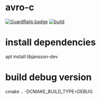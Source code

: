 # avro-c

[![GuardRails badge](https://api.guardrails.io/v2/badges/sangshuduo/avro-c.svg?token=cd10015d41dc47b92a9176f17fa71533e42d61992d522b1df19319785debc7ce&provider=github)](https://dashboard.guardrails.io/gh/sangshuduo/79732)
[![build](https://github.com/sangshuduo/avro-c/actions/workflows/build.yml/badge.svg?branch=develop)](https://github.com/sangshuduo/avro-c/actions/workflows/build.yml)

# install dependencies
apt install libjansson-dev

# build debug version
cmake .. -DCMAKE_BUILD_TYPE=DEBUG
